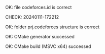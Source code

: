 OK: file codeforces.id is correct
CHECK: 20240111-172212
OK: folder prj.codeforces structure is correct
OK: CMake generator successed
OK: CMake build (MSVC x64) successed
